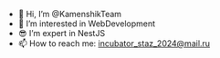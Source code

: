 - 👋 Hi, I’m @KamenshikTeam
- 👀 I’m interested in WebDevelopment
- 😎 I’m expert in NestJS
- 📫 How to reach me: incubator_staz_2024@mail.ru

<!---
KamenshikTeam/KamenshikTeam is a ✨ special ✨ repository because its `README.md` (this file) appears on your GitHub profile.
You can click the Preview link to take a look at your changes.
--->

